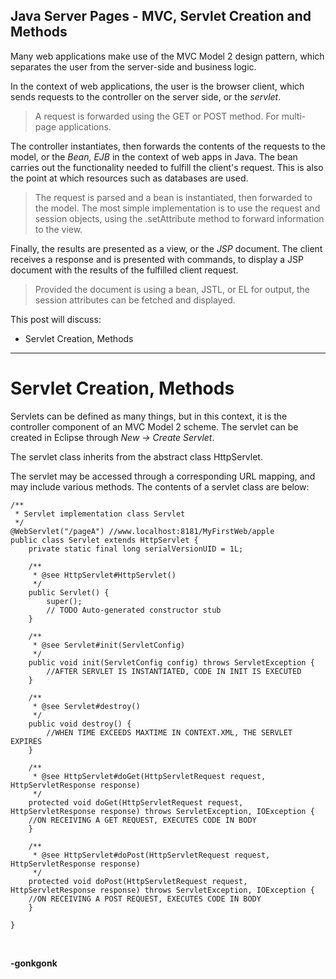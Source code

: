 ## Java Server Pages - MVC, Servlet Creation and Methods

Many web applications make use of the MVC Model 2 design pattern, which separates the user from the server-side and business logic.

In the context of web applications, the user is the browser client, which sends requests to the controller on the server side, or the *servlet*.


>A request is forwarded using the GET or POST method. For multi-page applications.


The controller instantiates, then forwards the contents of the requests to the model, or the *Bean, EJB* in the context of web apps in Java. The bean carries out the functionality needed to fulfill the client's request. This is also the point at which resources such as databases are used.


>The request is parsed and a bean is instantiated, then forwarded to the model. The most simple implementation is to use the request and session objects, using the .setAttribute method to forward information to the view.


Finally, the results are presented as a view, or the *JSP* document. The client receives a response and is presented with commands, to display a JSP document with the results of the fulfilled client request.


>Provided the document is using a bean, JSTL, or EL for output, the session attributes can be fetched and displayed.


This post will discuss:
* Servlet Creation, Methods

---
# Servlet Creation, Methods

Servlets can be defined as many things, but in this context, it is the controller component of an MVC Model 2 scheme. The servlet can be created in Eclipse through *New → Create Servlet*.

The servlet class inherits from the abstract class HttpServlet.

The servlet may be accessed through a corresponding URL mapping, and may include various methods. The contents of a servlet class are below:
<pre><code class="language-java">/**
 * Servlet implementation class Servlet
 */
@WebServlet("/pageA") //www.localhost:8181/MyFirstWeb/apple
public class Servlet extends HttpServlet {
	private static final long serialVersionUID = 1L;

    /**
     * @see HttpServlet#HttpServlet()
     */
    public Servlet() {
        super();
        // TODO Auto-generated constructor stub
    }

	/**
	 * @see Servlet#init(ServletConfig)
	 */
	public void init(ServletConfig config) throws ServletException {
		//AFTER SERVLET IS INSTANTIATED, CODE IN INIT IS EXECUTED
	}

	/**
	 * @see Servlet#destroy()
	 */
	public void destroy() {
		//WHEN TIME EXCEEDS MAXTIME IN CONTEXT.XML, THE SERVLET EXPIRES
	}

	/**
	 * @see HttpServlet#doGet(HttpServletRequest request, HttpServletResponse response)
	 */
	protected void doGet(HttpServletRequest request, HttpServletResponse response) throws ServletException, IOException {
    //ON RECEIVING A GET REQUEST, EXECUTES CODE IN BODY
	}

	/**
	 * @see HttpServlet#doPost(HttpServletRequest request, HttpServletResponse response)
	 */
	protected void doPost(HttpServletRequest request, HttpServletResponse response) throws ServletException, IOException {
    //ON RECEIVING A POST REQUEST, EXECUTES CODE IN BODY
	}

}
</code></pre>
<br>


**-gonkgonk**
